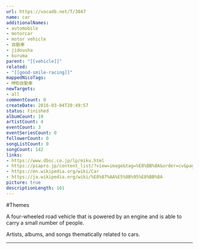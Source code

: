 ```yaml
---
url: https://vocadb.net/T/3047
name: car
additionalNames: 
- automobile
- motorcar
- motor vehicle
- 自動車
- jidousha
- kuruma
parent: "[[vehicle]]"
related:
- "[[good-smile-racing]]"
mappedNicoTags:
- MMD自動車
newTargets:
- all
commentCount: 0
createDate: 2016-03-04T20:49:57
status: Finished
albumCount: 19
artistCount: 4
eventCount: 3
eventSeriesCount: 0
followerCount: 0
songListCount: 0
songCount: 142
links: 
- https://www.dbsc.co.jp/lp/miku.html
- https://piapro.jp/content_list/?view=image&tag=%E8%BB%8A&order=cv&page=1
- https://en.wikipedia.org/wiki/Car
- https://ja.wikipedia.org/wiki/%E8%87%AA%E5%8B%95%E8%BB%8A
picture: true
descriptionLength: 161
---
```


#Themes

A four-wheeled road vehicle that is powered by an engine and is able to carry a small number of people.

Artists, albums, and songs thematically related to cars.

---

